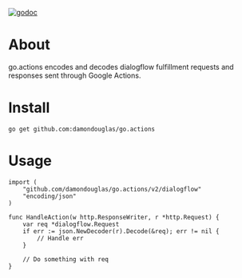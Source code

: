[![godoc](https://img.shields.io/badge/godoc-reference-5272B4.svg?style=flat-square)](https://godoc.org/github.com/damondouglas/go.actions)

# About

go.actions encodes and decodes dialogflow fulfillment requests and responses sent through Google Actions.

# Install

`go get github.com:damondouglas/go.actions`

# Usage

```golang
import (
    "github.com/damondouglas/go.actions/v2/dialogflow"
    "encoding/json"
)

func HandleAction(w http.ResponseWriter, r *http.Request) {
    var req *dialogflow.Request
	if err := json.NewDecoder(r).Decode(&req); err != nil {
        // Handle err
    }

    // Do something with req
}
```